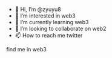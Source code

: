 - 👋 Hi, I’m @zyuyu8
- 👀 I’m interested in  web3
- 🌱 I’m currently learning web3
- 💞️ I’m looking to collaborate on web2
- 📫 How to reach me twitter
<!---
zyuyu8/zyuyu8 is a ✨ special ✨ repository because its `README.md` (this file) appears on your GitHub profile.
You can click the Preview link to take a look at your changes.
--->
find me in web3
